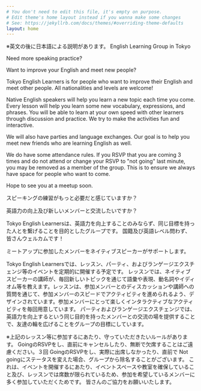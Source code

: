 ```yaml
---
# You don't need to edit this file, it's empty on purpose.
# Edit theme's home layout instead if you wanna make some changes
# See: https://jekyllrb.com/docs/themes/#overriding-theme-defaults
layout: home
---
```


※英文の後に日本語による説明があります。
English Learning Group in Tokyo

Need more speaking practice?

Want to improve your English and meet new people?

Tokyo English Learners is for people who want to improve their English and meet other people. All nationalities and levels are welcome!

Native English speakers will help you learn a new topic each time you come. Every lesson will help you learn some new vocabulary, expressions, and phrases. You will be able to learn at your own speed with other learners through discussion and practice. We try to make the activities fun and interactive.

We will also have parties and language exchanges. Our goal is to help you meet new friends who are learning English as well.

We do have some attendance rules. If you RSVP that you are coming 3 times and do not attend or change your RSVP to "not going" last minute, you may be removed as a member of the group. This is to ensure we always have space for people who want to come.

Hope to see you at a meetup soon.

スピーキングの練習がもっと必要だと感じていますか？

英語力の向上及び新しいメンバーと交流したいですか？

Tokyo English Learnersは、英語力を向上することのみならず、同じ目標を持った人とを繋げることを目的としたグループです。
国籍及び英語レベル問わず、皆さんウェルカムです！

ミートアップに参加したメンバーをネイティブスピーカーがサポートします。

Tokyo English Learnersでは、レッスン、パーティ、およびランゲージエクスチェンジ等のイベントを定期的に開催する予定です。
レッスンでは、ネイティブスピーカーの講師が、毎回新しいトピックを通じて語彙や表現、動名詞やイディオム等を教えます。レッスンは、参加メンバーとのディスカッションや講師への質問を通じて、参加メンバーのスピードでアクティビティを進められるよう、デザインされています。参加メンバーにとって楽しくインタラクティブなアクティビティを毎回用意しています。
パーティおよびランゲージエクスチェンジでは、英語力を向上するという同じ目的を持ったメンバーとの交流の場を提供することで、友達の輪を広げることをグループの目標にしています。

※上記のレッスン等に参加するにあたり、守っていただきたいルールがあります。
GoingのRSVPをし、直前にキャンセルしたり、無断で欠席することはご遠慮ください。３回 GoingのRSVPをし、実際に出席しなかったり、直前で Not goingにステータスを変えた場合、グループから除名することがございます。
これは、イベントを開催するにあたり、イベントスペースや教室を確保していること及び、レッスンでは席数が限られているため、参加を希望しているメンバーに多く参加していただくためです。
皆さんのご協力をお願いいたします。



